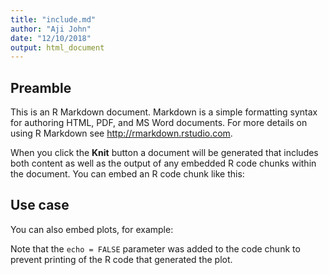 ```yaml
---
title: "include.md"
author: "Aji John"
date: "12/10/2018"
output: html_document
---
```



## Preamble

This is an R Markdown document. Markdown is a simple formatting syntax for authoring HTML, PDF, and MS Word documents. For more details on using R Markdown see <http://rmarkdown.rstudio.com>.

When you click the **Knit** button a document will be generated that includes both content as well as the output of any embedded R code chunks within the document. You can embed an R code chunk like this:


## Use case

You can also embed plots, for example:

Note that the `echo = FALSE` parameter was added to the code chunk to prevent printing of the R code that generated the plot.
